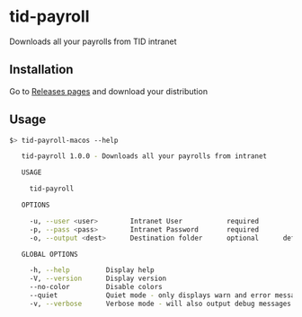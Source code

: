 # tid-payroll
Downloads all your payrolls from TID intranet

## Installation

Go to [Releases pages](releases) and download your distribution

## Usage
```sh
$> tid-payroll-macos --help

   tid-payroll 1.0.0 - Downloads all your payrolls from intranet

   USAGE

     tid-payroll

   OPTIONS

     -u, --user <user>        Intranet User           required
     -p, --pass <pass>        Intranet Password       required
     -o, --output <dest>      Destination folder      optional      default: "./payrolls"

   GLOBAL OPTIONS

     -h, --help         Display help
     -V, --version      Display version
     --no-color         Disable colors
     --quiet            Quiet mode - only displays warn and error messages
     -v, --verbose      Verbose mode - will also output debug messages
```
